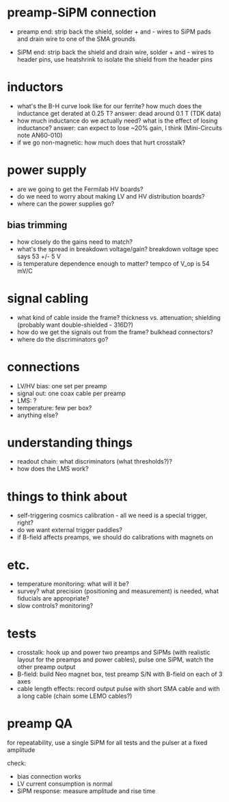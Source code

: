 # preamp-SiPM connection
* preamp end: strip back the shield, solder + and - wires to SiPM pads and drain wire to one of the SMA grounds

* SiPM end: strip back the shield and drain wire, solder + and - wires to header pins, 
use heatshrink to isolate the shield from the header pins

# inductors
* what's the B-H curve look like for our ferrite? how much does the inductance get derated at 0.25 T? answer: dead around 0.1 T (TDK data)
* how much inductance do we actually need? what is the effect of losing inductance? answer: can expect to lose ~20% gain, I think (Mini-Circuits note AN60-010)
* if we go non-magnetic: how much does that hurt crosstalk?

# power supply
* are we going to get the Fermilab HV boards?
* do we need to worry about making LV and HV distribution boards?
* where can the power supplies go?

## bias trimming
* how closely do the gains need to match?
* what's the spread in breakdown voltage/gain? breakdown voltage spec says 53 +/- 5 V
* is temperature dependence enough to matter? tempco of V_op is 54 mV/C

# signal cabling
* what kind of cable inside the frame? thickness vs. attenuation; shielding (probably want double-shielded - 316D?)
* how do we get the signals out from the frame? bulkhead connectors?
* where do the discriminators go?

# connections
* LV/HV bias: one set per preamp
* signal out: one coax cable per preamp
* LMS: ?
* temperature: few per box?
* anything else?

# understanding things
* readout chain: what discriminators (what thresholds?)?
* how does the LMS work?

# things to think about
* self-triggering cosmics calibration - all we need is a special trigger, right?
* do we want external trigger paddles?
* if B-field affects preamps, we should do calibrations with magnets on

# etc.
* temperature monitoring: what will it be?
* survey? what precision (positioning and measurement) is needed, what fiducials are appropriate?
* slow controls? monitoring?

# tests
* crosstalk: hook up and power two preamps and SiPMs (with realistic layout for the preamps and power cables), 
pulse one SiPM, watch the other preamp output
* B-field: build Neo magnet box, test preamp S/N with B-field on each of 3 axes
* cable length effects: record output pulse with short SMA cable and with a long cable (chain some LEMO cables?)

# preamp QA

for repeatability, use a single SiPM for all tests and the pulser at a fixed amplitude

check:

* bias connection works
* LV current consumption is normal
* SiPM response: measure amplitude and rise time
